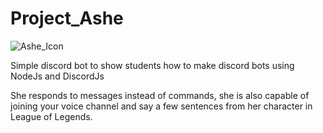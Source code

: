 # Project_Ashe

![Ashe_Icon](https://i.postimg.cc/L51yTNrg/Ashe-Icon.png)

Simple discord bot to show students how to make discord bots using NodeJs and DiscordJs

She responds to messages instead of commands, she is also capable of joining your voice channel and say a few sentences from her character in League of Legends.
